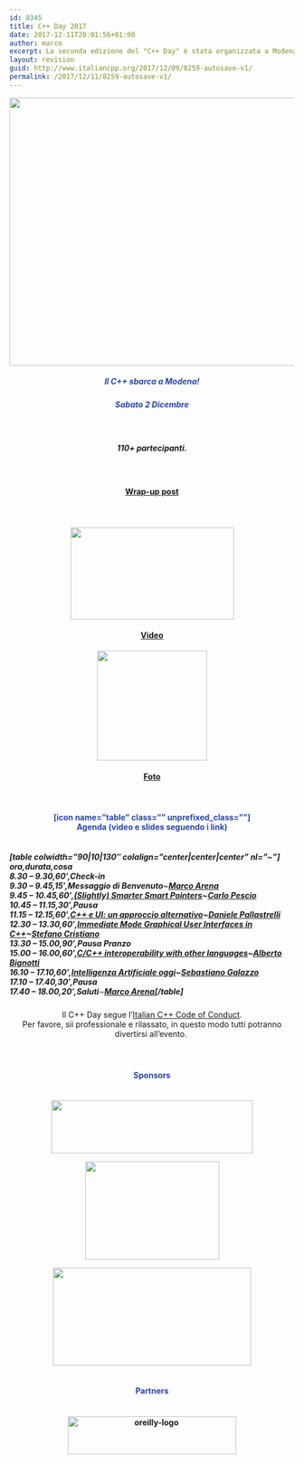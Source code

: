 ```yaml
---
id: 8345
title: C++ Day 2017
date: 2017-12-11T20:01:56+01:00
author: marco
excerpt: La seconda edizione del "C++ Day" è stata organizzata a Modena il 2 Dicembre 2017. 110 persone hanno partecipato ad una giornata gratuita dedicata al C++ nello delizioso centro di Modena, nello storico Centro Culturale Giacomo Alberione.
layout: revision
guid: http://www.italiancpp.org/2017/12/09/8259-autosave-v1/
permalink: /2017/12/11/8259-autosave-v1/
---
```

<center>
  <img loading="lazy" class="aligncenter size-full wp-image-8278" src="http://www.italiancpp.org/wp-content/uploads/2017/09/cppday17.jpg" alt="" width="1022" height="474" srcset="http://192.168.64.2/wordpress/wp-content/uploads/2017/09/cppday17.jpg 1022w, http://192.168.64.2/wordpress/wp-content/uploads/2017/09/cppday17-300x139.jpg 300w, http://192.168.64.2/wordpress/wp-content/uploads/2017/09/cppday17-768x356.jpg 768w, http://192.168.64.2/wordpress/wp-content/uploads/2017/09/cppday17-600x278.jpg 600w" sizes="(max-width: 1022px) 100vw, 1022px" />
</center>

<h5 style="text-align: center;">
  <span style="color: #2945a4;">Il C++ sbarca a Modena! </span>
</h5>

<h5 style="text-align: center;">
  <span style="color: #2945a4;">Sabato 2 Dicembre</span>
</h5>

<span style="color: #ffffff;"> </span>

<h5 style="text-align: center;">
  110+ partecipanti.
</h5>

&nbsp;

<h4 style="text-align: center;">
  <a href="http://www.italiancpp.org/2017/12/11/cppday17/">Wrap-up post</a>
</h4>

<span style="color: #ffffff;"> </span>

<h4 style="text-align: center;">
  <a href="https://www.youtube.com/playlist?list=PLsCm1Hs016LWK086XR-QgAKchfclBOL7O"><img loading="lazy" class="aligncenter wp-image-5060" src="http://www.italiancpp.org/wp-content/uploads/2015/05/video-icon.png" alt="" width="289" height="163" srcset="http://192.168.64.2/wordpress/wp-content/uploads/2015/05/video-icon.png 456w, http://192.168.64.2/wordpress/wp-content/uploads/2015/05/video-icon-300x169.png 300w, http://192.168.64.2/wordpress/wp-content/uploads/2015/05/video-icon-250x141.png 250w" sizes="(max-width: 289px) 100vw, 289px" /></a>
</h4>

<h4 style="text-align: center;">
  <a href="https://www.youtube.com/playlist?list=PLsCm1Hs016LWK086XR-QgAKchfclBOL7O">Video</a>
</h4>

<center>
  <a href="https://www.facebook.com/pg/italiancpp/photos/?tab=album&album_id=1903164429998264"><img loading="lazy" class="aligncenter wp-image-6973" src="http://www.italiancpp.org/wp-content/uploads/2013/06/photo.png" alt="" width="194" height="194" srcset="http://192.168.64.2/wordpress/wp-content/uploads/2013/06/photo.png 512w, http://192.168.64.2/wordpress/wp-content/uploads/2013/06/photo-150x150.png 150w, http://192.168.64.2/wordpress/wp-content/uploads/2013/06/photo-300x300.png 300w, http://192.168.64.2/wordpress/wp-content/uploads/2013/06/photo-250x250.png 250w, http://192.168.64.2/wordpress/wp-content/uploads/2013/06/photo-50x50.png 50w" sizes="(max-width: 194px) 100vw, 194px" /></a>
</center>

<h4 style="text-align: center;">
  <a href="https://www.facebook.com/pg/italiancpp/photos/?tab=album&album_id=1903164429998264">Foto</a>
</h4>

<span style="color: #ffffff;"> </span>

<h4 style="text-align: center;">
  <span style="color: #2945a4;">[icon name=&#8221;table&#8221; class=&#8221;&#8221; unprefixed_class=&#8221;&#8221;]<br /> Agenda (video e slides seguendo i link)<br /> <span style="color: #ffffff;"> </span></span>
</h4>

<h5 style="text-align: left;">
  [table colwidth=&#8221;90|10|130&#8243; colalign=&#8221;center|center|center&#8221; nl=&#8221;~&#8221;]<br /> ora,durata,cosa<br /> 8.30 &#8211; 9.30,60&#8242;,<em>Check-in</em><br /> 9.30 &#8211; 9.45,15&#8242;,<em>Messaggio di Benvenuto</em><span style="color: #333333;">~<a href="http://italiancpp.org/speakers#marco-arena" target="_blank" rel="noopener noreferrer">Marco Arena</a></span><br /> 9.45 &#8211; 10.45,60&#8242;,<a href="http://www.italiancpp.org/eventi/sessioni-cppday17#3">(Slightly) Smarter Smart Pointers</a>~<a href="http://italiancpp.org/speakers#carlo-pescio" target="_blank" rel="noopener noreferrer">Carlo Pescio</a><br /> 10.45 &#8211; 11.15,30&#8242;,<strong>Pausa</strong><br /> 11.15 &#8211; 12.15,60&#8242;,<a href="http://www.italiancpp.org/eventi/sessioni-cppday17#5" target="_blank" rel="noopener noreferrer">C++ e UI: un approccio alternativo</a>~<a href="http://italiancpp.org/speakers#dpallastrelli" target="_blank" rel="noopener noreferrer">Daniele Pallastrelli</a><a href="http://italiancpp.org/speakers#dietmar" target="_blank" rel="noopener noreferrer"><br /> </a>12.30 &#8211; 13.30,60&#8242;,<a href="http://www.italiancpp.org/eventi/sessioni-cppday17#1">Immediate Mode Graphical User Interfaces in C++</a>~<a href="http://italiancpp.org/speakers#ste-cristiano" target="_blank" rel="noopener noreferrer">Stefano Cristiano</a><br /> 13.30 &#8211; 15.00,90&#8242;,<strong>Pausa Pranzo</strong><br /> 15.00 &#8211; 16.00,60&#8242;,<a href="http://www.italiancpp.org/eventi/sessioni-cppday17#4" target="_blank" rel="noopener noreferrer">C/C++ interoperability with other languages</a>~<a href="http://italiancpp.org/speakers#abignotti" target="_blank" rel="noopener noreferrer">Alberto Bignotti</a><br /> 16.10 &#8211; 17.10,60&#8242;,<a href="http://www.italiancpp.org/eventi/sessioni-cppday17/#2" target="_blank" rel="noopener noreferrer">Intelligenza Artificiale oggi</a>~<a href="http://italiancpp.org/speakers#sgalazzo" target="_blank" rel="noopener noreferrer">Sebastiano Galazzo</a><br /> 17.10 &#8211; 17.40,30&#8242;,<strong>Pausa</strong><br /> 17.40 &#8211; 18.00,20&#8242;,<em>Saluti</em><span style="color: #666699;">~<a href="http://italiancpp.org/speakers#marco-arena" target="_blank" rel="noopener noreferrer">Marco Arena</a></span>[/table]
</h5>

<p style="text-align: center;">
  Il C++ Day segue l&#8217;<a href="https://github.com/italiancpp/code-of-conduct/blob/master/README.md" target="_blank" rel="noopener noreferrer">Italian C++ Code of Conduct</a>.<br /> Per favore, sii professionale e rilassato, in questo modo tutti potranno divertirsi all&#8217;evento.<span style="color: #ffffff;"> </span>
</p>

<h4 style="text-align: center;">
</h4>

<p style="text-align: center;">
  <span style="color: #ffffff;"> </span>
</p>

<h4 style="text-align: center;">
  <span style="color: #2945a4;">Sponsors<br /> <span style="color: #ffffff;"> </span></span>
</h4>

<p style="text-align: center;">
  <a href="https://recognitionrobotics.com"><img loading="lazy" class="aligncenter wp-image-7915" src="http://www.italiancpp.org/wp-content/uploads/2017/03/rec-robo-logo-1024x270.jpg" alt="" width="356" height="94" srcset="http://192.168.64.2/wordpress/wp-content/uploads/2017/03/rec-robo-logo-1024x270.jpg 1024w, http://192.168.64.2/wordpress/wp-content/uploads/2017/03/rec-robo-logo-300x79.jpg 300w, http://192.168.64.2/wordpress/wp-content/uploads/2017/03/rec-robo-logo-768x203.jpg 768w, http://192.168.64.2/wordpress/wp-content/uploads/2017/03/rec-robo-logo-600x158.jpg 600w" sizes="(max-width: 356px) 100vw, 356px" /></a>
</p>

<p style="text-align: center;">
  <a href="http://www.sigeosrl.com"><img loading="lazy" class="aligncenter wp-image-8311 size-full" src="http://www.italiancpp.org/wp-content/uploads/2017/09/sigeo-logo.png" alt="" width="237" height="174" /></a>
</p>

<p style="text-align: center;">
  <a href="http://www.elettric80.com" target="_blank" rel="noopener noreferrer"><img loading="lazy" class="aligncenter wp-image-8332" src="http://www.italiancpp.org/wp-content/uploads/2017/09/elettric80-logo-1024x506.jpg" alt="" width="350" height="173" srcset="http://192.168.64.2/wordpress/wp-content/uploads/2017/09/elettric80-logo-1024x506.jpg 1024w, http://192.168.64.2/wordpress/wp-content/uploads/2017/09/elettric80-logo-300x148.jpg 300w, http://192.168.64.2/wordpress/wp-content/uploads/2017/09/elettric80-logo-768x380.jpg 768w, http://192.168.64.2/wordpress/wp-content/uploads/2017/09/elettric80-logo-600x297.jpg 600w" sizes="(max-width: 350px) 100vw, 350px" /></a>
</p>

<h4 style="text-align: center;">
  <span style="color: #2945a4;"><span style="color: #ffffff;"> </span><br /> Partners<br /> <span style="color: #ffffff;"> </span></span>
</h4>

<h4 style="text-align: center;">
  <a href="http://www.oreilly.com"><img loading="lazy" class="aligncenter wp-image-4892" src="http://www.italiancpp.org/wp-content/uploads/2015/03/oreilly-logo.gif" alt="oreilly-logo" width="298" height="67" /></a>
</h4>